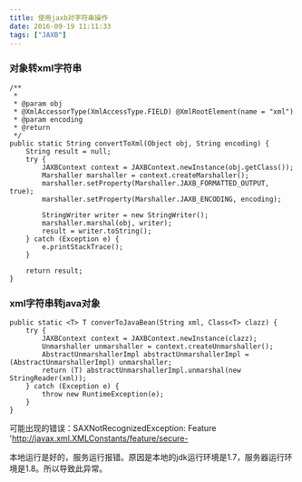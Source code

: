 ```yaml
---
title: 使用jaxb对字符串操作
date: 2016-09-19 11:11:33
tags: ["JAXB"]
---
```


### 对象转xml字符串

	/**
	 * 
	 * @param obj
	 * @XmlAccessorType(XmlAccessType.FIELD) @XmlRootElement(name = "xml")
	 * @param encoding
	 * @return
	 */
	public static String convertToXml(Object obj, String encoding) {
		String result = null;
		try {
			JAXBContext context = JAXBContext.newInstance(obj.getClass());
			Marshaller marshaller = context.createMarshaller();
			marshaller.setProperty(Marshaller.JAXB_FORMATTED_OUTPUT, true);
			marshaller.setProperty(Marshaller.JAXB_ENCODING, encoding);

			StringWriter writer = new StringWriter();
			marshaller.marshal(obj, writer);
			result = writer.toString();
		} catch (Exception e) {
			e.printStackTrace();
		}

		return result;
	}
	
### xml字符串转java对象

	public static <T> T converToJavaBean(String xml, Class<T> clazz) {
		try {
			JAXBContext context = JAXBContext.newInstance(clazz);
			Unmarshaller unmarshaller = context.createUnmarshaller();
			AbstractUnmarshallerImpl abstractUnmarshallerImpl = (AbstractUnmarshallerImpl) unmarshaller;
			return (T) abstractUnmarshallerImpl.unmarshal(new StringReader(xml));
		} catch (Exception e) {
			throw new RuntimeException(e);
		}
	}	

可能出现的错误：SAXNotRecognizedException: Feature 'http://javax.xml.XMLConstants/feature/secure-

本地运行是好的，服务运行报错。原因是本地的jdk运行环境是1.7，服务器运行环境是1.8。所以导致此异常。